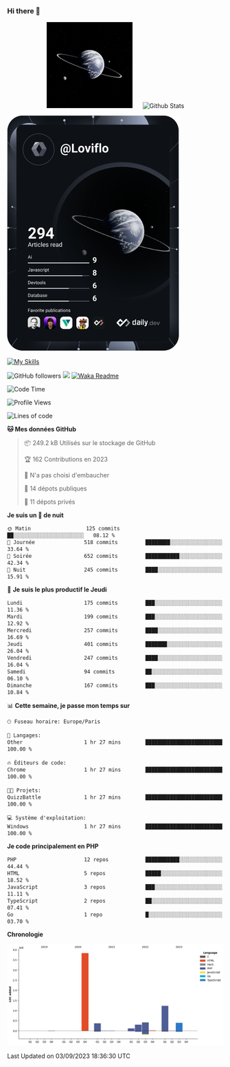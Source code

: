 ### Hi there 👋

<p align="center">
  <img src="https://github.com/Loviflo/Loviflo/blob/main/img/portrait.jpg" alt="Loviflo" height="200" style="margin-right: 20px"/>
  <img src="https://github-readme-stats.vercel.app/api?username=Loviflo&show_icons=true&theme=graywhite" alt="Github Stats" />
</p>

<a href="https://app.daily.dev/loviflo"><img src="https://github.com/loviflo/loviflo/blob/main/devcard.svg" width="400" alt="Loviflo's Dev Card"/></a>


[![My Skills](https://skillicons.dev/icons?i=php,laravel,symfony,mysql,js,ts,html,css,sass,angular,docker,webpack,vscode,figma,git,github,gitlab)](https://skillicons.dev)


![GitHub followers](https://img.shields.io/github/followers/Loviflo?label=Follow&style=social)
![](https://visitor-badge.glitch.me/badge?page_id=Loviflo.Loviflo)
[![Waka Readme](https://github.com/Loviflo/Loviflo/actions/workflows/update-stats.yml/badge.svg)](https://github.com/Loviflo/Loviflo/actions/workflows/update-stats.yml)

<!--START_SECTION:waka-->
![Code Time](http://img.shields.io/badge/Code%20Time-1%2C452%20hrs%206%20mins-blue)

![Profile Views](http://img.shields.io/badge/Vues%20du%20profil-0-blue)

![Lines of code](https://img.shields.io/badge/Depuis%20Hello%20World%2C%20j%27ai%20%C3%A9crit-6.7%20million%20Lignes%20de%20code-blue)

**🐱 Mes données GitHub** 

> 📦 249.2 kB Utilisés sur le stockage de GitHub 
 > 
> 🏆 162 Contributions en 2023
 > 
> 🚫 N'a pas choisi d'embaucher
 > 
> 📜 14 dépots publiques 
 > 
> 🔑 11 dépots privés 
 > 
**Je suis un 🦉 de nuit** 

```text
🌞 Matin                  125 commits         ██░░░░░░░░░░░░░░░░░░░░░░░   08.12 % 
🌆 Journée                518 commits         ████████░░░░░░░░░░░░░░░░░   33.64 % 
🌃 Soirée                 652 commits         ███████████░░░░░░░░░░░░░░   42.34 % 
🌙 Nuit                   245 commits         ████░░░░░░░░░░░░░░░░░░░░░   15.91 % 
```
📅 **Je suis le plus productif le Jeudi** 

```text
Lundi                    175 commits         ███░░░░░░░░░░░░░░░░░░░░░░   11.36 % 
Mardi                    199 commits         ███░░░░░░░░░░░░░░░░░░░░░░   12.92 % 
Mercredi                 257 commits         ████░░░░░░░░░░░░░░░░░░░░░   16.69 % 
Jeudi                    401 commits         ███████░░░░░░░░░░░░░░░░░░   26.04 % 
Vendredi                 247 commits         ████░░░░░░░░░░░░░░░░░░░░░   16.04 % 
Samedi                   94 commits          ██░░░░░░░░░░░░░░░░░░░░░░░   06.10 % 
Dimanche                 167 commits         ███░░░░░░░░░░░░░░░░░░░░░░   10.84 % 
```


📊 **Cette semaine, je passe mon temps sur** 

```text
🕑︎ Fuseau horaire: Europe/Paris

💬 Langages: 
Other                    1 hr 27 mins        █████████████████████████   100.00 % 

🔥 Éditeurs de code: 
Chrome                   1 hr 27 mins        █████████████████████████   100.00 % 

🐱‍💻 Projets: 
QuizzBattle              1 hr 27 mins        █████████████████████████   100.00 % 

💻 Système d'exploitation: 
Windows                  1 hr 27 mins        █████████████████████████   100.00 % 
```

**Je code principalement en PHP** 

```text
PHP                      12 repos            ███████████░░░░░░░░░░░░░░   44.44 % 
HTML                     5 repos             █████░░░░░░░░░░░░░░░░░░░░   18.52 % 
JavaScript               3 repos             ███░░░░░░░░░░░░░░░░░░░░░░   11.11 % 
TypeScript               2 repos             ██░░░░░░░░░░░░░░░░░░░░░░░   07.41 % 
Go                       1 repo              █░░░░░░░░░░░░░░░░░░░░░░░░   03.70 % 
```



**Chronologie**

![Lines of Code chart](https://raw.githubusercontent.com/Loviflo/Loviflo/main/assets/bar_graph.png)


 Last Updated on 03/09/2023 18:36:30 UTC
<!--END_SECTION:waka-->
